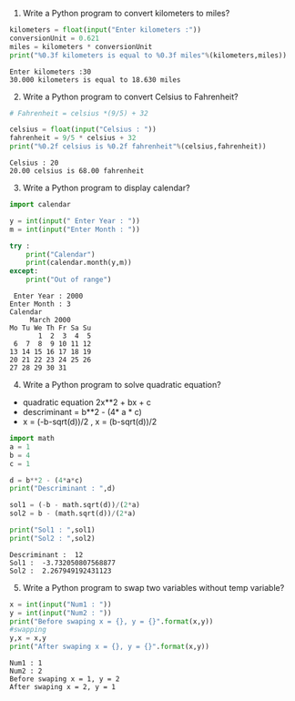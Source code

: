 
1.	Write a Python program to convert kilometers to miles?


```python
kilometers = float(input("Enter kilometers :"))
conversionUnit = 0.621
miles = kilometers * conversionUnit
print("%0.3f kilometers is equal to %0.3f miles"%(kilometers,miles))
```

    Enter kilometers :30
    30.000 kilometers is equal to 18.630 miles
    

2.	Write a Python program to convert Celsius to Fahrenheit?


```python
# Fahrenheit = celsius *(9/5) + 32

celsius = float(input("Celsius : "))
fahrenheit = 9/5 * celsius + 32
print("%0.2f celsius is %0.2f fahrenheit"%(celsius,fahrenheit))
```

    Celsius : 20
    20.00 celsius is 68.00 fahrenheit
    

3.	Write a Python program to display calendar?


```python
import calendar

y = int(input(" Enter Year : "))
m = int(input("Enter Month : "))

try :
    print("Calendar")
    print(calendar.month(y,m))
except:
    print("Out of range")
```

     Enter Year : 2000
    Enter Month : 3
    Calendar
         March 2000
    Mo Tu We Th Fr Sa Su
           1  2  3  4  5
     6  7  8  9 10 11 12
    13 14 15 16 17 18 19
    20 21 22 23 24 25 26
    27 28 29 30 31
    
    

4.	Write a Python program to solve quadratic equation?
- quadratic equation 2x**2 + bx + c
- descriminant = b**2 - (4* a * c)
- x = (-b-sqrt(d))/2 , x = (b-sqrt(d))/2


```python
import math
a = 1
b = 4
c = 1

d = b**2 - (4*a*c)
print("Descriminant : ",d)

sol1 = (-b - math.sqrt(d))/(2*a)
sol2 = b - (math.sqrt(d))/(2*a)

print("Sol1 : ",sol1)
print("Sol2 : ",sol2)
```

    Descriminant :  12
    Sol1 :  -3.732050807568877
    Sol2 :  2.267949192431123
    

5.	Write a Python program to swap two variables without temp variable?


```python
x = int(input("Num1 : "))
y = int(input("Num2 : "))
print("Before swaping x = {}, y = {}".format(x,y))
#swapping
y,x = x,y
print("After swaping x = {}, y = {}".format(x,y))
```

    Num1 : 1
    Num2 : 2
    Before swaping x = 1, y = 2
    After swaping x = 2, y = 1
    
